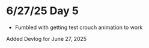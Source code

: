 # 6/27/25 Day 5

- Fumbled with getting test crouch animation to work

Added Devlog for June 27, 2025
